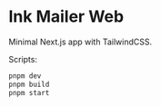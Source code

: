 # Ink Mailer Web

Minimal Next.js app with TailwindCSS.

Scripts:

```bash
pnpm dev
pnpm build
pnpm start
```


